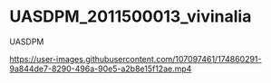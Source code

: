 # UASDPM_2011500013_vivinalia
UASDPM


https://user-images.githubusercontent.com/107097461/174860291-9a844de7-8290-496a-90e5-a2b8e15f12ae.mp4

